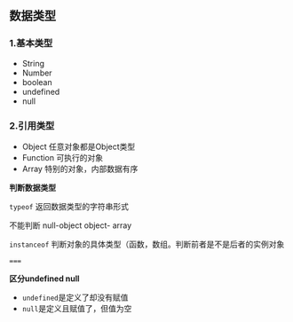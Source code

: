 ## 数据类型

### 1.基本类型

- String
- Number
- boolean
- undefined
- null

### 2.引用类型

- Object 任意对象都是Object类型
- Function 可执行的对象
- Array 特别的对象，内部数据有序

**判断数据类型**

`typeof` 返回数据类型的字符串形式

不能判断 null-object  object- array

`instanceof` 判断对象的具体类型（函数，数组。判断前者是不是后者的实例对象

`===`  

**区分undefined null**

- `undefined`是定义了却没有赋值
- `null`是定义且赋值了，但值为空

